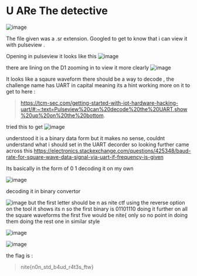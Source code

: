 # U ARe The detective 
![image](https://github.com/user-attachments/assets/99eb59f0-1e4f-4aa3-a7fe-2650f38b8103)

The file given was a .sr extension. Googled to get to know that i can view it with pulseview . 

Opening in pulseview it looks like this 
![image](https://github.com/user-attachments/assets/988f2fb6-5932-4508-b984-f29ea59f513a)

there are lining on the D1 zooming in to view it more clearly 
![image](https://github.com/user-attachments/assets/a5335369-60fd-4aae-8050-1707a05e0323)

It looks like a sqaure waveform there should be a way to decode , the challenge name has UART in capital meaning its a hint working more on it to get to here : 
>https://tcm-sec.com/getting-started-with-iot-hardware-hacking-uart/#:~:text=Pulseview%20can%20decode%20the%20UART,show%20up%20on%20the%20bottom.

tried this to get 
![image](https://github.com/user-attachments/assets/0b010586-3ecb-4630-b415-1bda7585888f)

understood it is a binary data form but it makes no sense, couldnt understand what i should set in the UART decorder  so looking further came across this 
https://electronics.stackexchange.com/questions/425348/baud-rate-for-square-wave-data-signal-via-uart-if-frequency-is-given

Its basically in the form of 0 1 
decoding it on my own 

![image](https://github.com/user-attachments/assets/a9dcc910-7a50-4421-a244-e7624a6de928)


decoding it in binary convertor 

![image](https://github.com/user-attachments/assets/61aabd46-2a08-4c9b-a382-75f3b4e309e6)
but the first letter should be n as nite ctf 
using the reverse option on the tool it shows its n so the first binary is 01101110 
doing it further on all the square waveforms 
the first five would be nite{ only so no point in doing them  doing the rest one in similar style 

![image](https://github.com/user-attachments/assets/a51ef75c-3baa-4dfa-86a6-d719f0514103)

![image](https://github.com/user-attachments/assets/6166fba8-da81-4bf9-b630-7c3804fc0140)

the flag is : 
>nite{n0n_std_b4ud_r4t3s_ftw}




